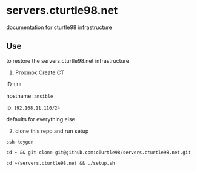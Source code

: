 # servers.cturtle98.net
documentation for cturtle98 infrastructure

## Use

to restore the servers.cturtle98.net infrastructure

1) Proxmox Create CT

ID `110`

hostname: `ansible`

ip: `192.168.11.110/24`

defaults for everything else


2) clone this repo and run setup

`ssh-keygen`

`cd ~ && git clone git@github.com:cTurtle98/servers.cturtle98.net.git`

`cd ~/servers.cturtle98.net && ./setup.sh`

